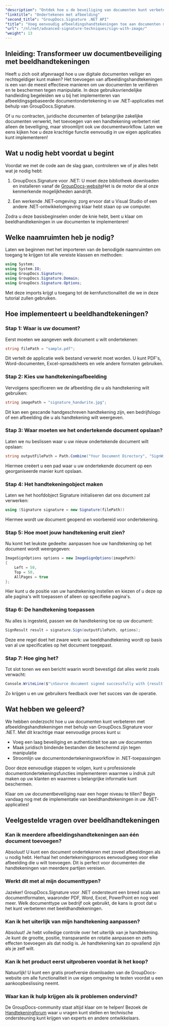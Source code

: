 ```yaml
---
"description": "Ontdek hoe u de beveiliging van documenten kunt verbeteren door beeldhandtekeningen toe te voegen aan .NET-applicaties met GroupDocs.Signature. Eenvoudige integratie voor fraudebestendige, juridisch bindende documenten."
"linktitle": "Ondertekenen met afbeelding"
"second_title": "GroupDocs.Signature .NET API"
"title": "Voeg eenvoudig afbeeldingshandtekeningen toe aan documenten met GroupDocs.Signature"
"url": "/nl/net/advanced-signature-techniques/sign-with-image/"
"weight": 13
---
```


## Inleiding: Transformeer uw documentbeveiliging met beeldhandtekeningen

Heeft u zich ooit afgevraagd hoe u uw digitale documenten veiliger en rechtsgeldiger kunt maken? Het toevoegen van afbeeldingshandtekeningen is een van de meest effectieve manieren om uw documenten te verifiëren en te beschermen tegen manipulatie. In deze gebruiksvriendelijke handleiding begeleiden we u bij het implementeren van afbeeldingsgebaseerde documentondertekening in uw .NET-applicaties met behulp van GroupDocs.Signature.

Of u nu contracten, juridische documenten of belangrijke zakelijke documenten verwerkt, het toevoegen van een handtekening verbetert niet alleen de beveiliging, maar stroomlijnt ook uw documentworkflow. Laten we eens kijken hoe u deze krachtige functie eenvoudig in uw eigen applicaties kunt implementeren!

## Wat u nodig hebt voordat u begint

Voordat we met de code aan de slag gaan, controleren we of je alles hebt wat je nodig hebt:

1. GroupDocs.Signature voor .NET: U moet deze bibliotheek downloaden en installeren vanaf de [GroupDocs-website](https://releases.groupdocs.com/signature/net/)Het is de motor die al onze kenmerkende mogelijkheden aandrijft.

2. Een werkende .NET-omgeving: zorg ervoor dat u Visual Studio of een andere .NET-ontwikkelomgeving klaar hebt staan op uw computer.

Zodra u deze basisbeginselen onder de knie hebt, bent u klaar om beeldhandtekeningen in uw documenten te implementeren!

## Welke naamruimten heb je nodig?

Laten we beginnen met het importeren van de benodigde naamruimten om toegang te krijgen tot alle vereiste klassen en methoden:

```csharp
using System;
using System.IO;
using GroupDocs.Signature;
using GroupDocs.Signature.Domain;
using GroupDocs.Signature.Options;
```

Met deze imports krijgt u toegang tot de kernfunctionaliteit die we in deze tutorial zullen gebruiken.

## Hoe implementeert u beeldhandtekeningen?

### Stap 1: Waar is uw document?

Eerst moeten we aangeven welk document u wilt ondertekenen:

```csharp
string filePath = "sample.pdf";
```

Dit vertelt de applicatie welk bestand verwerkt moet worden. U kunt PDF's, Word-documenten, Excel-spreadsheets en vele andere formaten gebruiken.

### Stap 2: Kies uw handtekeningafbeelding

Vervolgens specificeren we de afbeelding die u als handtekening wilt gebruiken:

```csharp
string imagePath = "signature_handwrite.jpg";
```

Dit kan een gescande handgeschreven handtekening zijn, een bedrijfslogo of een afbeelding die u als handtekening wilt weergeven.

### Stap 3: Waar moeten we het ondertekende document opslaan?

Laten we nu beslissen waar u uw nieuw ondertekende document wilt opslaan:

```csharp
string outputFilePath = Path.Combine("Your Document Directory", "SignWithImage", fileName);
```

Hiermee creëert u een pad waar u uw ondertekende document op een georganiseerde manier kunt opslaan.

### Stap 4: Het handtekeningobject maken

Laten we het hoofdobject Signature initialiseren dat ons document zal verwerken:

```csharp
using (Signature signature = new Signature(filePath))
```

Hiermee wordt uw document geopend en voorbereid voor ondertekening.

### Stap 5: Hoe moet jouw handtekening eruit zien?

Nu komt het leukste gedeelte: aanpassen hoe uw handtekening op het document wordt weergegeven:

```csharp
ImageSignOptions options = new ImageSignOptions(imagePath)
{
    Left = 50,
    Top = 50,
    AllPages = true
};
```

Hier kunt u de positie van uw handtekening instellen en kiezen of u deze op alle pagina's wilt toepassen of alleen op specifieke pagina's.

### Stap 6: De handtekening toepassen

Nu alles is ingesteld, passen we de handtekening toe op uw document:

```csharp
SignResult result = signature.Sign(outputFilePath, options);
```

Deze ene regel doet het zware werk: uw beeldhandtekening wordt op basis van al uw specificaties op het document toegepast.

### Stap 7: Hoe ging het?

Tot slot tonen we een bericht waarin wordt bevestigd dat alles werkt zoals verwacht:

```csharp
Console.WriteLine($"\nSource document signed successfully with {result.Succeeded.Count} signature(s).\nFile saved at {outputFilePath}.");
```

Zo krijgen u en uw gebruikers feedback over het succes van de operatie.

## Wat hebben we geleerd?

We hebben onderzocht hoe u uw documenten kunt verbeteren met afbeeldingshandtekeningen met behulp van GroupDocs.Signature voor .NET. Met dit krachtige maar eenvoudige proces kunt u:

- Voeg een laag beveiliging en authenticiteit toe aan uw documenten
- Maak juridisch bindende bestanden die beschermd zijn tegen manipulatie
- Stroomlijn uw documentondertekeningsworkflow in .NET-toepassingen

Door deze eenvoudige stappen te volgen, kunt u professionele documentondertekeningsfuncties implementeren waarmee u indruk zult maken op uw klanten en waarmee u belangrijke informatie kunt beschermen.

Klaar om uw documentbeveiliging naar een hoger niveau te tillen? Begin vandaag nog met de implementatie van beeldhandtekeningen in uw .NET-applicaties!

## Veelgestelde vragen over beeldhandtekeningen

### Kan ik meerdere afbeeldingshandtekeningen aan één document toevoegen?

Absoluut! U kunt een document ondertekenen met zoveel afbeeldingen als u nodig hebt. Herhaal het ondertekeningsproces eenvoudigweg voor elke afbeelding die u wilt toevoegen. Dit is perfect voor documenten die handtekeningen van meerdere partijen vereisen.

### Werkt dit met al mijn documenttypen?

Jazeker! GroupDocs.Signature voor .NET ondersteunt een breed scala aan documentformaten, waaronder PDF, Word, Excel, PowerPoint en nog veel meer. Welk documenttype uw bedrijf ook gebruikt, de kans is groot dat u het kunt verbeteren met beeldhandtekeningen.

### Kan ik het uiterlijk van mijn handtekening aanpassen?

Absoluut! Je hebt volledige controle over het uiterlijk van je handtekening. Je kunt de grootte, positie, transparantie en rotatie aanpassen en zelfs effecten toevoegen als dat nodig is. Je handtekening kan zo opvallend zijn als je zelf wilt.

### Kan ik het product eerst uitproberen voordat ik het koop?

Natuurlijk! U kunt een gratis proefversie downloaden van de GroupDocs-website om alle functionaliteit in uw eigen omgeving te testen voordat u een aankoopbeslissing neemt.

### Waar kan ik hulp krijgen als ik problemen ondervind?

De GroupDocs-community staat altijd klaar om te helpen! Bezoek de [Handtekeningforum](https://forum.groupdocs.com/c/signature/13) waar u vragen kunt stellen en technische ondersteuning kunt krijgen van experts en andere ontwikkelaars.